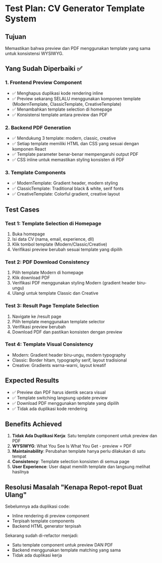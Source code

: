 # Test Plan: CV Generator Template System

## Tujuan
Memastikan bahwa preview dan PDF menggunakan template yang sama untuk konsistensi WYSIWYG.

## Yang Sudah Diperbaiki ✅

### 1. Frontend Preview Component
- ✅ Menghapus duplikasi kode rendering inline 
- ✅ Preview sekarang SELALU menggunakan komponen template (ModernTemplate, ClassicTemplate, CreativeTemplate)
- ✅ Menambahkan template selection di homepage
- ✅ Konsistensi template antara preview dan PDF

### 2. Backend PDF Generation
- ✅ Mendukung 3 template: modern, classic, creative
- ✅ Setiap template memiliki HTML dan CSS yang sesuai dengan komponen React
- ✅ Template parameter benar-benar mempengaruhi output PDF
- ✅ CSS inline untuk memastikan styling konsisten di PDF

### 3. Template Components
- ✅ ModernTemplate: Gradient header, modern styling
- ✅ ClassicTemplate: Traditional black & white, serif fonts
- ✅ CreativeTemplate: Colorful gradient, creative layout

## Test Cases

### Test 1: Template Selection di Homepage
1. Buka homepage
2. Isi data CV (nama, email, experience, dll)
3. Klik tombol template (Modern/Classic/Creative)
4. Verifikasi preview berubah sesuai template yang dipilih

### Test 2: PDF Download Consistency
1. Pilih template Modern di homepage
2. Klik download PDF
3. Verifikasi PDF menggunakan styling Modern (gradient header biru-ungu)
4. Ulangi untuk template Classic dan Creative

### Test 3: Result Page Template Selection
1. Navigate ke /result page
2. Pilih template menggunakan template selector
3. Verifikasi preview berubah
4. Download PDF dan pastikan konsisten dengan preview

### Test 4: Template Visual Consistency
- Modern: Gradient header biru-ungu, modern typography
- Classic: Border hitam, typography serif, layout tradisional  
- Creative: Gradients warna-warni, layout kreatif

## Expected Results
- ✅ Preview dan PDF harus identik secara visual
- ✅ Template switching langsung update preview
- ✅ Download PDF menggunakan template yang dipilih
- ✅ Tidak ada duplikasi kode rendering

## Benefits Achieved
1. **Tidak Ada Duplikasi Kerja**: Satu template component untuk preview dan PDF
2. **WYSIWYG**: What You See Is What You Get - preview = PDF
3. **Maintainability**: Perubahan template hanya perlu dilakukan di satu tempat
4. **Consistency**: Template selection konsisten di semua page
5. **User Experience**: User dapat memilih template dan langsung melihat hasilnya

## Resolusi Masalah "Kenapa Repot-repot Buat Ulang"
Sebelumnya ada duplikasi code:
- Inline rendering di preview component
- Terpisah template components
- Backend HTML generator terpisah

Sekarang sudah di-refactor menjadi:
- Satu template component untuk preview DAN PDF
- Backend menggunakan template matching yang sama
- Tidak ada duplikasi kerja

